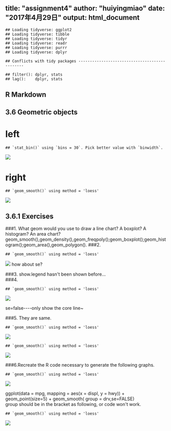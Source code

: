 title: "assignment4"
author: "huiyingmiao"
date: "2017年4月29日"
output: html_document
---




```
## Loading tidyverse: ggplot2
## Loading tidyverse: tibble
## Loading tidyverse: tidyr
## Loading tidyverse: readr
## Loading tidyverse: purrr
## Loading tidyverse: dplyr
```

```
## Conflicts with tidy packages ----------------------------------------------
```

```
## filter(): dplyr, stats
## lag():    dplyr, stats
```

## R Markdown
## 3.6 Geometric objects
# left

```
## `stat_bin()` using `bins = 30`. Pick better value with `binwidth`.
```

![](assignment4_files/figure-html/unnamed-chunk-2-1.png)<!-- -->
# right

```
## `geom_smooth()` using method = 'loess'
```

![](assignment4_files/figure-html/unnamed-chunk-3-1.png)<!-- -->
## 3.6.1 Exercises
###1. What geom would you use to draw a line chart? A boxplot? A histogram? An area chart?
geom_smooth(),geom_density(),geom_freqpoly();geom_boxplot();geom_histogram();geom_area(),geom_polygon().
###2.  

```
## `geom_smooth()` using method = 'loess'
```

![](assignment4_files/figure-html/unnamed-chunk-4-1.png)<!-- -->
how about se?

###3. show.legend hasn't been shown before...   
###4.

```
## `geom_smooth()` using method = 'loess'
```

![](assignment4_files/figure-html/unnamed-chunk-5-1.png)<!-- -->

se=false----only show the core line~

###5. They are same.

```
## `geom_smooth()` using method = 'loess'
```

![](assignment4_files/figure-html/unnamed-chunk-6-1.png)<!-- -->


```
## `geom_smooth()` using method = 'loess'
```

![](assignment4_files/figure-html/unnamed-chunk-7-1.png)<!-- -->

###6.Recreate the R code necessary to generate the following graphs.


```
## `geom_smooth()` using method = 'loess'
```

![](assignment4_files/figure-html/unnamed-chunk-8-1.png)<!-- -->


ggplot(data = mpg, mapping = aes(x = displ, y = hwy)) + 
  geom_point(size=5) + 
  geom_smooth( group = drv,se=FALSE)  
group should be in the bracket as following, or code won't work.


```
## `geom_smooth()` using method = 'loess'
```

![](assignment4_files/figure-html/unnamed-chunk-9-1.png)<!-- -->

